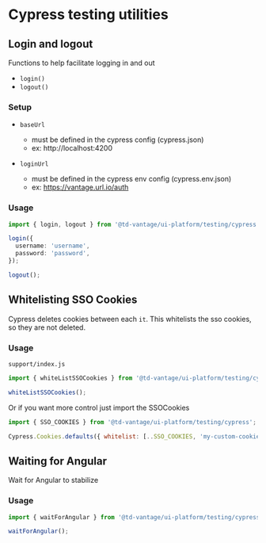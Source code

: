 # Cypress testing utilities

## Login and logout

Functions to help facilitate logging in and out

- `login()`
- `logout()`

### Setup

- `baseUrl`

  - must be defined in the cypress config (cypress.json)
  - ex: http://localhost:4200

- `loginUrl`
  - must be defined in the cypress env config (cypress.env.json)
  - ex: https://vantage.url.io/auth

### Usage

```typescript
import { login, logout } from '@td-vantage/ui-platform/testing/cypress';

login({
  username: 'username',
  password: 'password',
});

logout();
```

## Whitelisting SSO Cookies

Cypress deletes cookies between each `it`. This whitelists the sso cookies, so they are not deleted.

### Usage

`support/index.js`

```js
import { whiteListSSOCookies } from '@td-vantage/ui-platform/testing/cypress';

whiteListSSOCookies();
```

Or if you want more control just import the SSOCookies

```js
import { SSO_COOKIES } from '@td-vantage/ui-platform/testing/cypress';

Cypress.Cookies.defaults({ whitelist: [..SSO_COOKIES, 'my-custom-cookie'] });
```

## Waiting for Angular

Wait for Angular to stabilize

### Usage

```ts
import { waitForAngular } from '@td-vantage/ui-platform/testing/cypress';

waitForAngular();
```
